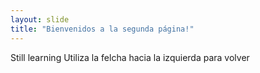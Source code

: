 ```yaml
---
layout: slide 
title: "Bienvenidos a la segunda página!"
---
```

Still learning 
Utiliza la felcha hacia la izquierda para volver
